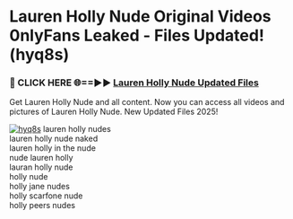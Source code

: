 # Lauren Holly Nude Original Videos 0nlyFans Leaked - Files Updated! (hyq8s)

<h3>🔴 CLICK HERE 🌐==►► <a href="https://tinyurl.com/5h6xmrr3" rel="nofollow">Lauren Holly Nude Updated Files</a></h3>

Get Lauren Holly Nude and all content. Now you can access all videos and pictures of Lauren Holly Nude. New Updated Files 2025!

[![hyq8s](https://i.imgur.com/KVD873Z.gif)](https://tinyurl.com/5h6xmrr3)
lauren holly nudes<br>
lauren holly nude naked<br>
lauren holly in the nude<br>
nude lauren holly<br>
lauran holly nude<br>
holly nude<br>
holly jane nudes<br>
holly scarfone nude<br>
holly peers nudes